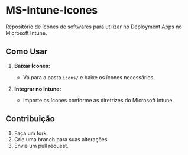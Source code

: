 # MS-Intune-Icones

Repositório de ícones de softwares para utilizar no Deployment Apps no Microsoft Intune.

## Como Usar
1. **Baixar Ícones:**
   - Vá para a pasta `icons/` e baixe os ícones necessários.

2. **Integrar no Intune:**
   - Importe os ícones conforme as diretrizes do Microsoft Intune.

## Contribuição

1. Faça um fork.
2. Crie uma branch para suas alterações.
3. Envie um pull request.
